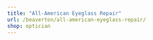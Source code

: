 ```yaml
---
title: "All-American Eyeglass Repair"
url: /beaverton/all-american-eyeglass-repair/
shop: optician
---
```

